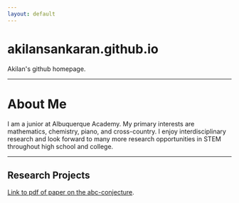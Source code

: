 ```yaml
---
layout: default
---
```


# akilansankaran.github.io
Akilan's github homepage.


* * *

# About Me

I am a junior at Albuquerque Academy. My primary interests are mathematics, chemistry, piano, and cross-country. I enjoy interdisciplinary research and look forward to many more research opportunities in STEM throughout high school and college.

* * *

## Research Projects

[Link to pdf of paper on the abc-conjecture](./isef_paper_abcs.pdf).

